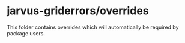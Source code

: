 # jarvus-griderrors/overrides

This folder contains overrides which will automatically be required by package users.
